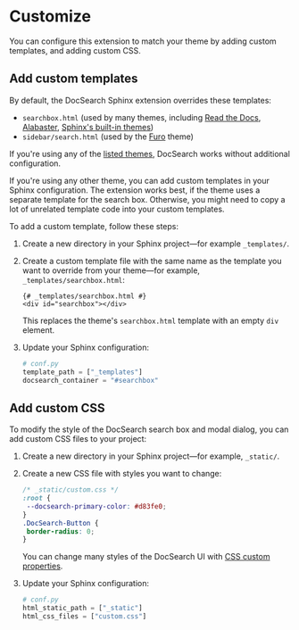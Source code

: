 # Customize

You can configure this extension to match your theme by adding custom templates,
and adding custom CSS.

## Add custom templates

By default, the DocSearch Sphinx extension overrides these templates:

- `searchbox.html` (used by many themes,
   including [Read the Docs](https://sphinx-rtd-theme.readthedocs.io/en/stable/),
   [Alabaster](https://alabaster.readthedocs.io/en/latest/), [Sphinx's built-in themes](https://www.sphinx-doc.org/en/master/usage/theming.html#builtin-themes))
- `sidebar/search.html` (used by the [Furo](https://pradyunsg.me/furo/) theme)

If you're using any of the [listed themes](/themes.md), DocSearch works without additional configuration.

If you're using any other theme, you can add custom templates in your Sphinx configuration.
The extension works best, if the theme uses a separate template for the search box.
Otherwise, you might need to copy a lot of unrelated template code into your custom templates.

To add a custom template, follow these steps:

1. Create a new directory in your Sphinx project—for example `_templates/`.
1. Create a custom template file with the same name as the template you want to override from your theme—for example, `_templates/searchbox.html`:

   ```html+jinja
   {# _templates/searchbox.html #}
   <div id="searchbox"></div>
   ```

   This replaces the theme's `searchbox.html` template with an empty `div` element.

1. Update your Sphinx configuration:

   ```python
   # conf.py
   template_path = ["_templates"] 
   docsearch_container = "#searchbox"
   ```

## Add custom CSS

To modify the style of the DocSearch search box and modal dialog, you can add custom CSS files to your project:

1. Create a new directory in your Sphinx project—for example, `_static/`.
1. Create a new CSS file with styles you want to change:

   ```css
   /* _static/custom.css */
   :root {
    --docsearch-primary-color: #d83fe0;
   }
   .DocSearch-Button {
    border-radius: 0; 
   }
   ```

   You can change many styles of the DocSearch UI with [CSS custom properties](https://github.com/algolia/docsearch/blob/main/packages/docsearch-css/src/_variables.css).

1. Update your Sphinx configuration:

   ```python
   # conf.py
   html_static_path = ["_static"]
   html_css_files = ["custom.css"]
   ```
